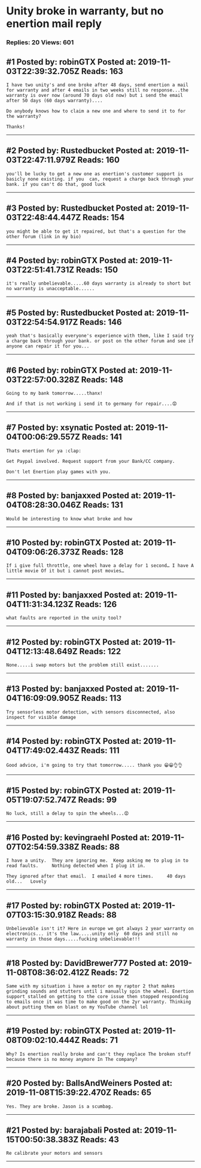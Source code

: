 # Unity broke in warranty, but no enertion mail reply

### Replies: 20 Views: 601

## \#1 Posted by: robinGTX Posted at: 2019-11-03T22:39:32.705Z Reads: 163

```
I have two unity's and one broke after 48 days, send enertion a mail for warranty and after 4 emails in two weeks still no response...the warranty is over now (around 70 days old now) but i send the email after 50 days (60 days warranty)....

Do anybody knows how to claim a new one and where to send it to for the warranty?

Thanks!
```

---
## \#2 Posted by: Rustedbucket Posted at: 2019-11-03T22:47:11.979Z Reads: 160

```
you'll be lucky to get a new one as enertion's customer support is basicly none existing. if you  can, request a charge back through your bank. if you can't do that, good luck
```

---
## \#3 Posted by: Rustedbucket Posted at: 2019-11-03T22:48:44.447Z Reads: 154

```
you might be able to get it repaired, but that's a question for the other forum (link in my bio)
```

---
## \#4 Posted by: robinGTX Posted at: 2019-11-03T22:51:41.731Z Reads: 150

```
it's really unbelievable.....60 days warranty is already to short but no warranty is unacceptable......
```

---
## \#5 Posted by: Rustedbucket Posted at: 2019-11-03T22:54:54.917Z Reads: 146

```
yeah that's basically everyone's experience with them, like I said try a charge back through your bank. or post on the other forum and see if anyone can repair it for you...
```

---
## \#6 Posted by: robinGTX Posted at: 2019-11-03T22:57:00.328Z Reads: 148

```
Going to my bank tomorrow.....thanx!

And if that is not working i send it to germany for repair....😡
```

---
## \#7 Posted by: xsynatic Posted at: 2019-11-04T00:06:29.557Z Reads: 141

```
Thats enertion for ya :clap:

Get Paypal involved. Request support from your Bank/CC company.

Don't let Enertion play games with you.
```

---
## \#8 Posted by: banjaxxed Posted at: 2019-11-04T08:28:30.046Z Reads: 131

```
Would be interesting to know what broke and how
```

---
## \#10 Posted by: robinGTX Posted at: 2019-11-04T09:06:26.373Z Reads: 128

```
If i give full throttle, one wheel have a delay for 1 second… I have A little movie Of it but i cannot post movies…
```

---
## \#11 Posted by: banjaxxed Posted at: 2019-11-04T11:31:34.123Z Reads: 126

```
what faults are reported in the unity tool?
```

---
## \#12 Posted by: robinGTX Posted at: 2019-11-04T12:13:48.649Z Reads: 122

```
None.....i swap motors but the problem still exist.......
```

---
## \#13 Posted by: banjaxxed Posted at: 2019-11-04T16:09:09.905Z Reads: 113

```
Try sensorless motor detection, with sensors disconnected, also inspect for visible damage
```

---
## \#14 Posted by: robinGTX Posted at: 2019-11-04T17:49:02.443Z Reads: 111

```
Good advice, i'm going to try that tomorrow..... thank you 😁😁👌👌
```

---
## \#15 Posted by: robinGTX Posted at: 2019-11-05T19:07:52.747Z Reads: 99

```
No luck, still a delay to spin the wheels...😡
```

---
## \#16 Posted by: kevingraehl Posted at: 2019-11-07T02:54:59.338Z Reads: 88

```
I have a unity.  They are ignoring me.  Keep asking me to plug in to read faults.     Nothing detected when I plug it in.  

They ignored after that email.  I emailed 4 more times.     40 days old...   Lovely
```

---
## \#17 Posted by: robinGTX Posted at: 2019-11-07T03:15:30.918Z Reads: 88

```
Unbelievable isn't it? Here in europe we got always 2 year warranty on electronics... it's the law.....unity only  60 days and still no warranty in those days.....fucking unbelievable!!!
```

---
## \#18 Posted by: DavidBrewer777 Posted at: 2019-11-08T08:36:02.412Z Reads: 72

```
Same with my situation i have a motor on my raptor 2 that makes grinding sounds and stutters until i manually spin the wheel. Enertion support stalled on getting to the core issue then stopped responding to emails once it was time to make good on the 2yr warranty. Thinking about putting them on blast on my YouTube channel lol
```

---
## \#19 Posted by: robinGTX Posted at: 2019-11-08T09:02:10.444Z Reads: 71

```
Why? Is enertion really broke and can't they replace The broken stuff because there is no money anymore In The company?
```

---
## \#20 Posted by: BallsAndWeiners Posted at: 2019-11-08T15:39:22.470Z Reads: 65

```
Yes. They are broke. Jason is a scumbag.
```

---
## \#21 Posted by: barajabali Posted at: 2019-11-15T00:50:38.383Z Reads: 43

```
Re calibrate your motors and sensors
```

---
